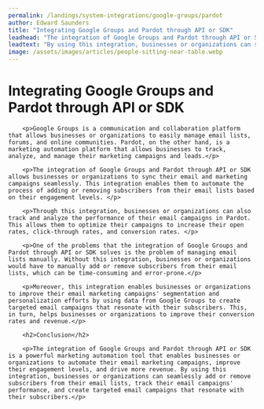 ```yaml
---
permalink: /landings/system-integrations/google-groups/pardot
author: Edward Saunders
title: "Integrating Google Groups and Pardot through API or SDK"
leadhead: "The integration of Google Groups and Pardot through API or SDK is a powerful marketing automation tool that enables businesses or organizations to automate their email marketing campaigns, improve their engagement levels, and drive more revenue"
leadtext: "By using this integration, businesses or organizations can seamlessly add or remove subscribers from their email lists, track their email campaigns' performance, and create targeted email campaigns that resonate with their subscribers."
image: /assets/images/articles/people-sitting-near-table.webp
---
```

<div class="arttext">        <h1>Integrating Google Groups and Pardot through API or SDK</h1>
        
        <p>Google Groups is a communication and collaboration platform that allows businesses or organizations to easily manage email lists, forums, and online communities. Pardot, on the other hand, is a marketing automation platform that allows businesses to track, analyze, and manage their marketing campaigns and leads.</p>
        
        <p>The integration of Google Groups and Pardot through API or SDK allows businesses or organizations to sync their email and marketing campaigns seamlessly. This integration enables them to automate the process of adding or removing subscribers from their email lists based on their engagement levels. </p>
        
        <p>Through this integration, businesses or organizations can also track and analyze the performance of their email campaigns in Pardot. This allows them to optimize their campaigns to increase their open rates, click-through rates, and conversion rates. </p>
        
        <p>One of the problems that the integration of Google Groups and Pardot through API or SDK solves is the problem of managing email lists manually. Without this integration, businesses or organizations would have to manually add or remove subscribers from their email lists, which can be time-consuming and error-prone.</p>
        
        <p>Moreover, this integration enables businesses or organizations to improve their email marketing campaigns' segmentation and personalization efforts by using data from Google Groups to create targeted email campaigns that resonate with their subscribers. This, in turn, helps businesses or organizations to improve their conversion rates and revenue.</p>
        
        <h2>Conclusion</h2>
        
        <p>The integration of Google Groups and Pardot through API or SDK is a powerful marketing automation tool that enables businesses or organizations to automate their email marketing campaigns, improve their engagement levels, and drive more revenue. By using this integration, businesses or organizations can seamlessly add or remove subscribers from their email lists, track their email campaigns' performance, and create targeted email campaigns that resonate with their subscribers.</p>
</div>